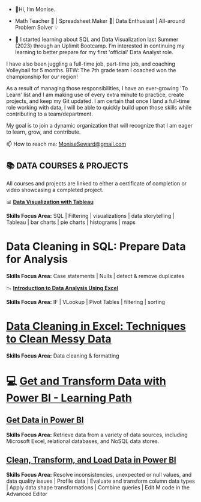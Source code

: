 - 👋Hi, I’m Monise.
  
- Math Teacher :abacus: | Spreadsheet Maker :ledger:| Data Enthusiast | All-around Problem Solver :bulb: 

- 👀 I started learning about SQL and Data Visualization last Summer (2023) through an Uplimit Bootcamp. I’m interested in continuing my learning to better prepare for my first 'official' Data Analyst role.

I have also been juggling a full-time job, part-time job, and coaching Volleyball for 5 months. BTW: The 7th grade team I coached won the championship for our region! 

As a result of managing those responsibilities, I have an ever-growing 'To Learn' list and I am making use of every extra minute to practice, create projects, and keep my Git updated. I am certain that once I land a full-time role working with data, I will be able to quickly build upon those skills while contributing to a team/department.

My goal is to join a dynamic organization that will recognize that I am eager to learn, grow, and contribute.

 📫 How to reach me: MoniseSeward@gmail.com


## :books: **DATA COURSES & PROJECTS** ##

All courses and projects are linked to either a certificate of completion or video showcasing a completed project.

 :bar_chart: **[Data Visualization with Tableau](https://api.accredible.com/v1/frontend/credential_website_embed_image/certificate/79462872)**

**Skills Focus Area:** SQL | Filtering | visualizations | data storytelling | Tableau | bar charts | pie charts | histograms | maps

   
 # **Data Cleaning in SQL: Prepare Data for Analysis** #
 **Skills Focus Area:** Case statements | Nulls | detect & remove duplicates
 
:chart_with_downwards_trend: **[Introduction to Data Analysis Using Excel](https://coursera.org/share/f8c05004f75a151f02ac34b0f0fca6fc)**

**Skills Focus Area:** IF | VLookup | Pivot Tables | filtering | sorting

# **[Data Cleaning in Excel: Techniques to Clean Messy Data](https://drive.google.com/file/d/1whvLcHVg2A8AMSwZch1FuDepmxDItXWl/view?usp=sharing)** #

**Skills Focus Area:** Data cleaning & formatting

# :computer: **[Get and Transform Data with Power BI - Learning Path](https://learn.microsoft.com/api/achievements/share/en-us/MoniseSeward-1666/CNHC2MQ9?sharingId=A1A283E4301CA7A8)** #

## **[Get Data in Power BI](https://learn.microsoft.com/api/achievements/share/en-us/MoniseSeward-1666/3FE3RSKH?sharingId=A1A283E4301CA7A8)**
**Skills Focus Area:**  Retrieve data from a variety of data sources, including Microsoft Excel, relational databases, and NoSQL data stores.

## **[Clean, Transform, and Load Data in Power BI](https://learn.microsoft.com/api/achievements/share/en-us/MoniseSeward-1666/HRFHE4P8?sharingId=A1A283E4301CA7A8)**
**Skills Focus Area:** Resolve inconsistencies, unexpected or null values, and data quality issues | Profile data | Evaluate and transform column data types | Apply data shape transformations | Combine queries | Edit M code in the Advanced Editor

<!---
MLSeward/MLSeward is a ✨ special ✨ repository because its `README.md` (this file) appears on your GitHub profile.
You can click the Preview link to take a look at your changes.
--->
